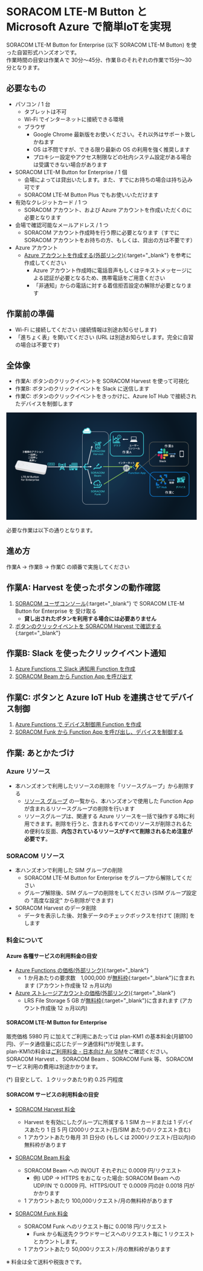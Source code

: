 # SORACOM LTE-M Button と Microsoft Azure で簡単IoTを実現

SORACOM LTE-M Button for Enterprise (以下 SORACOM LTE-M Button) を使った自習形式ハンズオンです。  
作業時間の目安は作業Ａで 30分～45分、作業Ｂのそれぞれの作業で15分～30分となります。

<h2 id="prepare">必要なもの</h2>

* パソコン / 1 台
    * タブレットは不可
    * Wi-Fi でインターネットに接続できる環境
    * ブラウザ
        * Google Chrome 最新版をお使いください。それ以外はサポート致しかねます
        * OS は不問ですが、できる限り最新の OS の利用を強く推奨します
        * プロキシー設定やアクセス制限などの社内システム設定がある場合は受講できない場合があります
* SORACOM LTE-M Button for Enterprise / 1 個
    * 会場によっては貸出いたします。また、すでにお持ちの場合は持ち込み可です
    * SORACOM LTE-M Button Plus でもお使いいただけます
* 有効なクレジットカード / 1 つ
    * SORACOM アカウント、および Azure アカウントを作成いただくのに必要となります
* 会場で確認可能なメールアドレス / 1 つ
    * SORACOM アカウント作成時を行う際に必要となります（すでに SORACOM アカウントをお持ちの方、もしくは、貸出の方は不要です）
* Azure アカウント
    * [Azure アカウントを作成する(外部リンク)](https://docs.microsoft.com/ja-jp/learn/modules/create-an-azure-account/5-exercise-create-an-azure-account){:target="_blank"} を参考に作成してください
        * Azure アカウント作成時に電話音声もしくはテキストメッセージによる認証が必要となるため、携帯電話をご用意ください
        * 「非通知」からの電話に対する着信拒否設定の解除が必要となります

<h2 id="standby">作業前の準備</h2>

* Wi-Fi に接続してください (接続情報は別途お知らせします)
* 「進ちょく表」を開いてください (URL は別途お知らせします。完全に自習の場合は不要です)

<h2 id="overview">全体像</h2>

- 作業A: ボタンのクリックイベントを SORACOM Harvest を使って可視化
- 作業B: ボタンのクリックイベントを Slack に送信します
- 作業C: ボタンのクリックイベントをきっかけに、Azure IoT Hub で接続されたデバイスを制御します

![全体像](overview.png)

必要な作業は以下の通りとなります。

<h2 id="workflow">進め方</h2>
作業A → 作業B → 作業C の順番で実施してください

<h2 id="work-a">作業A: Harvest を使ったボタンの動作確認</h2>

1. [SORACOM ユーザコンソール](https://console.soracom.io){:target="_blank"} で SORACOM LTE-M Button for Enterprise を 受け取る
    - **貸し出されたボタンを利用する場合には必要ありません**
2. [ボタンのクリックイベントを SORACOM Harvest で確認する](../common/harvest){:target="_blank"}

<h2 id="work-b">作業B: Slack を使ったクリックイベント通知</h2>

1. [ Azure Functions で Slack 通知用 Function を作成 ](work-b/azure)
2. [ SORACOM Beam から Function App を呼び出す ](work-b/soracom)

<h2 id="work-c">作業C: ボタンと Azure IoT Hub を連携させてデバイス制御</h2>

1. [ Azure Functions で デバイス制御用 Function を作成 ](work-c/azure)
2. [ SORACOM Funk から Function App を呼び出し、デバイスを制御する ](work-c/soracom)

<h2 id="closing">作業: あとかたづけ</h2>

<h3 id="cleanup-azure">Azure リソース</h3>

* 本ハンズオンで利用したリソースの削除を「リソースグループ」から削除する
    * [リソース グループ](https://portal.azure.com/#blade/HubsExtension/BrowseResourceGroupBlade/resourceType/Microsoft.Resources%2Fsubscriptions%2FresourceGroups) の一覧から、本ハンズオンで使用した Function App が含まれるリソースグループの削除を行います
    * リソースグループは、関連する Azure リソースを一括で操作する時に利用できます。削除を行うと、含まれるすべてのリソースが削除されるため便利な反面、**内包されているリソースがすべて削除されるため注意が必要です**。

<h3 id="cleanup-soracom">SORACOM リソース</h3>

* 本ハンズオンで利用した SIM グループの削除
    * SORACOM LTE-M Button for Enterprise をグループから解除してください
    * グループ解除後、SIM グループの削除をしてください (SIM グループ設定の "高度な設定" から削除ができます)
* SORACOM Harvest のデータ削除
    * データを表示した後、対象データのチェックボックスを付けて [削除] をします

<h3 id="fee">料金について</h3>

#### Azure 各種サービスの利用料金の目安

* [Azure Functions の価格(外部リンク)](https://azure.microsoft.com/ja-jp/pricing/details/functions/){:target="_blank"}
    *  1 か月あたりの要求数　1,000,000 が[無料枠](https://azure.microsoft.com/ja-jp/free/){:target="_blank"}に含まれます (アカウント作成後 12 ヵ月以内)
* [Azure ストレージアカウントの価格(外部リンク)](https://azure.microsoft.com/ja-jp/pricing/details/storage/page-blobs/){:target="_blank"}
    * LRS File Storage 5 GB が[無料枠](https://azure.microsoft.com/ja-jp/free/){:target="_blank"}に含まれます (アカウント作成後 12 ヵ月以内)

#### SORACOM LTE-M Button for Enterprise

販売価格 5980 円 に加えてご利用にあたっては plan-KM1 の基本料金(月額100円)、データ通信量に応じたデータ通信料(*)が発生します。  
plan-KM1の料金は[ご利用料金 - 日本向け Air SIM](https://soracom.jp/services/air/cellular/price/#plan-km1)をご確認ください。  
SORACOM Harvest 、 SORACOM Beam 、SORACOM Funk 等、 SORACOM サービス利用の費用は別途かかります。

(*) 目安として、１クリックあたり約 0.25 円程度

#### SORACOM サービスの利用料金の目安

* [SORACOM Harvest 料金](https://soracom.jp/services/harvest/price/)
    * Harvest を有効にしたグループに所属する 1 SIM カードまたは 1 デバイスあたり 1 日 5 円 (2000リクエスト/日/SIM あたりのリクエスト含む)
    * 1 アカウントあたり毎月 31 日分の (もしくは 2000リクエスト/日以内)の無料枠があります
* [SORACOM Beam 料金](https://soracom.jp/services/beam/price/)
    * SORACOM Beam への IN/OUT それぞれに 0.0009 円/リクエスト
        * 例) UDP → HTTPS をおこなった場合: SORACOM Beam への UDP/IN で 0.0009 円、HTTPS/OUT で 0.0009 円の計 0.0018 円がかかります
    * 1 アカウントあたり 100,000リクエスト/月の無料枠があります

* [SORACOM Funk 料金](https://soracom.jp/services/funk/price/)
    * SORACOM Funk へのリクエスト毎に 0.0018 円/リクエスト
        * Funk から転送先クラウドサービスへのリクエスト毎に 1 リクエストとカウントします。
    * 1 アカウントあたり 50,000リクエスト/月の無料枠があります

※ 料金は全て送料や税抜きです。

<!--

### 資料集

<h2 id="appendix">おまけコンテンツ</h2>


-->
